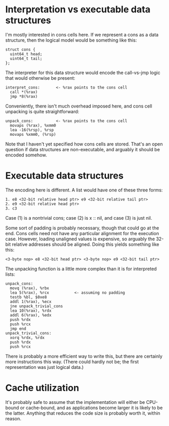 # Interpretation vs executable data structures

I'm mostly interested in cons cells here. If we represent a cons as a data
structure, then the logical model would be something like this:

    struct cons {
      uint64_t head;
      uint64_t tail;
    };

The interpreter for this data structure would encode the call-vs-jmp logic that
would otherwise be present:

    interpret_cons:       <- %rax points to the cons cell
      call *(%rax)
      jmp *8(%rax)

Conveniently, there isn't much overhead imposed here, and cons cell unpacking is
quite straightforward:

    unpack_cons:          <- %rax points to the cons cell
      movaps (%rax), %xmm0
      lea -16(%rsp), %rsp
      movaps %xmm0, (%rsp)

Note that I haven't yet specified how cons cells are stored. That's an open
question if data structures are non-executable, and arguably it should be
encoded somehow.

# Executable data structures

The encoding here is different. A list would have one of these three forms:

    1. e8 <32-bit relative head ptr> e9 <32-bit relative tail ptr>
    2. e9 <32-bit relative head ptr>
    3. c3

Case (1) is a nontrivial cons; case (2) is x :: nil, and case (3) is just nil.

Some sort of padding is probably necessary, though that could go at the end.
Cons cells need not have any particular alignment for the execution case.
However, loading unaligned values is expensive, so arguably the 32-bit relative
addresses should be aligned. Doing this yields something like this:

    <3-byte nop> e8 <32-bit head ptr> <3-byte nop> e9 <32-bit tail ptr>

The unpacking function is a little more complex than it is for interpreted
lists:

    unpack_cons:
      movq (%rax), %rbx
      lea 5(%rax), %rcx           <- assuming no padding
      testb %bl, $0xe8
      addl 1(%rax), %ecx
      jne unpack_trivial_cons
      lea 10(%rax), %rdx
      addl 6(%rax), %edx
      push %rdx
      push %rcx
      jmp end
    unpack_trivial_cons:
      xorq %rdx, %rdx
      push %rdx
      push %rcx

There is probably a more efficient way to write this, but there are certainly
more instructions this way. (There could hardly not be; the first representation
was just logical data.)

# Cache utilization

It's probably safe to assume that the implementation will either be CPU-bound or
cache-bound, and as applications become larger it is likely to be the latter.
Anything that reduces the code size is probably worth it, within reason.